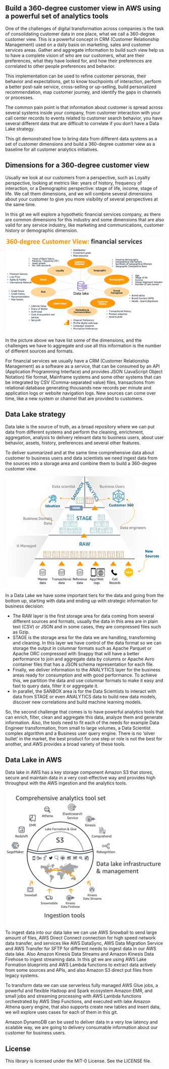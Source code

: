 ## Build a 360-degree customer view in AWS using a powerful set of analytics tools

One of the challenges of digital transformation across companies is the task of consolidating customer data in one place, what we call a 360-degree customer view. This is a powerful concept in CRM (Customer Relationship Management) used on a daily basis on marketing, sales and customer services areas. Gather and aggregate information to build such view help us to have a complete vision of who are our customers, what are their preferences, what they have looked for, and how their preferences are correlated to other people preferences and behavior.

This implementation can be used to refine customer personas, their behavior and expectations, get to know touchpoints of interaction, perform a better post-sale service, cross-selling or up-selling, build personalized recommendation, map customer journey, and identify the gaps in channels or processes.

The common pain point is that information about customer is spread across several systems inside your company, from customer interaction with your call center records to events related to customer search behavior, you have several different data that are difficult to correlate if you don’t have a Data Lake strategy.

This git demonstrated how to bring data from different data systems as a set of customer dimensions and build a 360-degree customer view as a baseline for all customer analytics initiatives.

## Dimensions for a 360-degree customer view

Usually we look at our customers from a perspective, such as Loyalty perspective, looking at metrics like: years of history, frequency of interaction, or a Demographic perspective: stage of life, income, stage of life. We call them dimensions, and we will combine several dimensions about your customer to give you more visibility of several perspectives at the same time.

In this git we will explore a hypothetic financial services company, as there are common dimensions for this industry and some dimensions that are also valid for any service industry, like marketing and communications, customer history or demographic dimension.

![360-degree Customer View](images/pic1.png)


In the picture above we have list some of the dimensions, and the challenges we have to aggregate and use all this information is the number of different sources and formats.

For financial services we usually have a CRM (Customer Relationship Management) as a software as a service, that can be consumed by an API (Application Programming Interface) and provides JSON (JavaScript Object Notation) file format, Mainframe systems and some other systems that can be integrated by CSV (Comma-separated value) files, transactions from relational database generating thousands new records per minute and application logs or website navigation logs. New sources can come over time, like a new system or channel that are provided to customers.

## Data Lake strategy

Data lake is the source of truth, as a broad repository where we can put data from different systems and perform the cleaning, enrichment, aggregation, analysis to delivery relevant data to business users, about user behavior, assets, history, preferences and several other features.

To deliver summarized and at the same time comprehensive data about customer to business users and data scientists we need ingest data from the sources into a storage area and combine them to build a 360-degree customer view.

![Data Sources and Layers](images/pic2.png)

In a Data Lake we have some important tiers for the data and going from the bottom up, starting with data and ending up with strategic information for business decision:

-	The RAW layer is the first storage area for data coming from several different sources and formats, usually the data in this area are in plain text (CSV) or JSON and in some cases, they are compressed files such as Gzip.
-	STAGE is the storage area for the data we are handling, transforming and cleaning. In this layer we have control of the data format so we can storage the output in columnar formats such as Apache Parquet or Apache ORC compressed with Snappy that will have a better performance to join and aggregate data by columns or Apache Avro container files that has a JSON schema representation for each file.
-	Finally, we deliver information to the ANALYTICS layer for the business areas ready for consumption and with good performance. To achieve this, we partition the data and use columnar formats to make it easy and fast to query data, filter it or aggregate it.
-	In parallel, the SANBOX area is for the Data Scientists to interact with data from STAGE or even ANALYTICS data to build new data models, discover new correlations and build machine learning models.

So, the second challenge that comes is to have powerful analytics tools that can enrich, filter, clean and aggregate this data, analyze them and generate information. Also, the tools need to fit each of the needs for example Data Engineer transformation, from small to large volumes, a Data Scientist complex algorithm and a Business user query engine. There is no ‘silver bullet’ in the market, the best product for one step or role is not the best for another, and AWS provides a broad variety of these tools.

## Data Lake in AWS

Data lake in AWS has a key storage component Amazon S3 that stores, secure and maintain data in a very cost-effective way and provides high throughput with the AWS ingestion and the analytics tools.

![Data Lake](images/pic3.png)



To ingest data into our data lake we can use AWS Snowball to send large amount of files, AWS Direct Connect connection for high speed network data transfer, and services like AWS DataSync, AWS Data Migration Service and AWS Transfer for SFTP for different needs to ingest data in our AWS data lake. Also Amazon Kinesis Data Streams and Amazon Kinesis Data Firehose to ingest streaming data.
In this git we are using AWS Lake Formation blueprints and  AWS Lambda functions to extract data actively from some sources and APIs, and also Amazon S3 direct put files from legacy systems.

To transform data we can use serverless fully managed AWS Glue jobs, a powerful and flexible Hadoop and Spark ecosystem Amazon EMR, and small jobs and streaming processing with AWS Lambda functions orchestrated by AWS Step Functions, and executed with lake Amazon Athena query engine, that also supports create new tables and insert data, we will explore uses cases for each of them in this git.

Amazon DynamoDB can be used to deliver data in a very low latency and scalable way, we are going to delivery consumable information about our customer for business users.





## License

This library is licensed under the MIT-0 License. See the LICENSE file.
